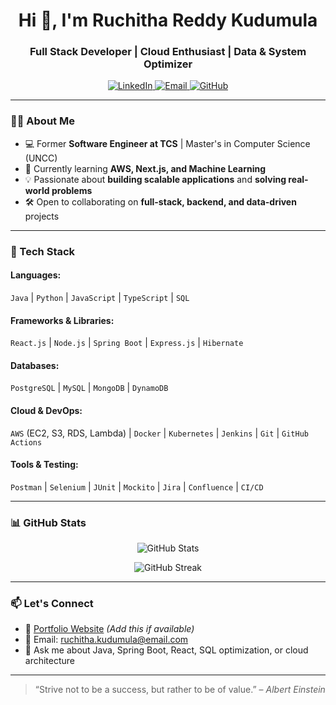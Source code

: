 <!-- GitHub Profile README - Ruchitha Reddy Kudumula -->

<h1 align="center">Hi 👋, I'm Ruchitha Reddy Kudumula</h1>
<h3 align="center">Full Stack Developer | Cloud Enthusiast | Data & System Optimizer</h3>

<p align="center">
  <a href="https://www.linkedin.com/in/ruchithareddykudumula/" target="_blank">
    <img alt="LinkedIn" src="https://img.shields.io/badge/LinkedIn-blue?logo=linkedin&logoColor=white">
  </a>
  <a href="mailto:ruchitha.kudumula@email.com">
    <img alt="Email" src="https://img.shields.io/badge/Email-red?logo=gmail&logoColor=white">
  </a>
  <a href="https://github.com/ruchitha1920">
    <img alt="GitHub" src="https://img.shields.io/badge/GitHub-000?logo=github&logoColor=white">
  </a>
</p>

---

### 👩‍💻 About Me

- 💻 Former **Software Engineer at TCS** | Master's in Computer Science (UNCC)
- 🌱 Currently learning **AWS, Next.js, and Machine Learning**
- 💡 Passionate about **building scalable applications** and **solving real-world problems**
- 🛠️ Open to collaborating on **full-stack, backend, and data-driven** projects

---

### 🔧 Tech Stack

#### Languages:
`Java` | `Python` | `JavaScript` | `TypeScript` | `SQL`

#### Frameworks & Libraries:
`React.js` | `Node.js` | `Spring Boot` | `Express.js` | `Hibernate`

#### Databases:
`PostgreSQL` | `MySQL` | `MongoDB` | `DynamoDB`

#### Cloud & DevOps:
`AWS` (EC2, S3, RDS, Lambda) | `Docker` | `Kubernetes` | `Jenkins` | `Git` | `GitHub Actions`

#### Tools & Testing:
`Postman` | `Selenium` | `JUnit` | `Mockito` | `Jira` | `Confluence` | `CI/CD`

---

### 📊 GitHub Stats

<p align="center">
  <img src="https://github-readme-stats.vercel.app/api?username=ruchitha1920&show_icons=true&theme=radical" alt="GitHub Stats" />
</p>

<p align="center">
  <img src="https://github-readme-streak-stats.herokuapp.com/?user=ruchitha1920&theme=radical" alt="GitHub Streak" />
</p>

---

### 📫 Let's Connect

- 💼 [Portfolio Website](https://your-portfolio-link.com) *(Add this if available)*
- 📧 Email: ruchitha.kudumula@email.com
- 💬 Ask me about Java, Spring Boot, React, SQL optimization, or cloud architecture

---

> “Strive not to be a success, but rather to be of value.” – *Albert Einstein*

